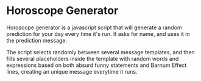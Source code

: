 # Horoscope Generator
Horoscope generator is a javascript script that will generate a random prediction for your day every time it's run. It asks for name, and uses it in the prediction message.

The script selects randomly between several message templates, and then fills several placeholders inside the template with random words and expressions based on both absurd funny statements and Barnum Effect lines, creating an unique message everytime it runs.
